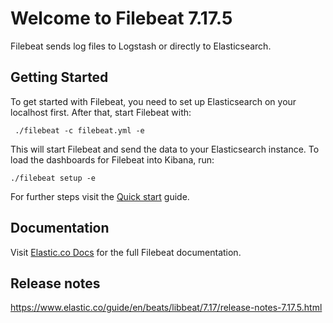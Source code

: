 # Welcome to Filebeat 7.17.5

Filebeat sends log files to Logstash or directly to Elasticsearch.

## Getting Started

To get started with Filebeat, you need to set up Elasticsearch on
your localhost first. After that, start Filebeat with:

     ./filebeat -c filebeat.yml -e

This will start Filebeat and send the data to your Elasticsearch
instance. To load the dashboards for Filebeat into Kibana, run:

    ./filebeat setup -e

For further steps visit the
[Quick start](https://www.elastic.co/guide/en/beats/filebeat/7.17/filebeat-installation-configuration.html) guide.

## Documentation

Visit [Elastic.co Docs](https://www.elastic.co/guide/en/beats/filebeat/7.17/index.html)
for the full Filebeat documentation.

## Release notes

https://www.elastic.co/guide/en/beats/libbeat/7.17/release-notes-7.17.5.html

